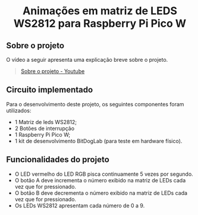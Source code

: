 <h1 align="center">Animações em matriz de LEDS WS2812 para Raspberry Pi Pico W</h1>

## Sobre o projeto

O vídeo a seguir apresenta uma explicação breve sobre o projeto.

> [Sobre o projeto - Youtube](https://youtu.be/)

## Circuito implementado

Para o desenvolvimento deste projeto, os seguintes componentes foram utilizados:

- 1 Matriz de leds WS2812;
- 2 Botões de interrupção
- 1 Raspberry Pi Pico W;
- 1 kit de desenvolvimento BitDogLab (para teste em hardware físico).

## Funcionalidades do projeto

- O LED vermelho do LED RGB pisca continuamente 5 vezes por segundo.
- O botão A deve incrementa o número exibido na matriz de LEDs cada vez que for pressionado.
- O botão B deve decrementa o número exibido na matriz de LEDs cada vez que for pressionado.
- Os LEDs WS2812 apresentam cada número de 0 a 9.
